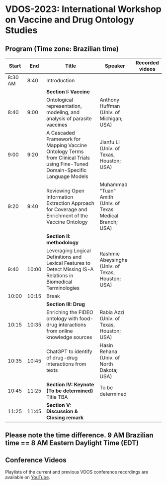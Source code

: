 # VDOS-2023: International Workshop on Vaccine and Drug Ontology Studies

## Program (Time zone: Brazilian time)

| Start   | End   | Title                                                                                                 | Speaker                                                                                         | Recorded videos |
|---------|-------|-------------------------------------------------------------------------------------------------------|-------------------------------------------------------------------------------------------------|-----------------|
| 8:30 AM | 8:40  | Introduction                                                                                          |                                                                                                 |                 |
|         |       | **Section I: Vaccine**                                                                                |                                                                                                 |                 |
| 8:40    | 9:00  | Ontological representation, modeling, and analysis of parasite vaccines                                | Anthony Huffman<br>(Univ. of Michigan; USA)                                                     |                 |
| 9:00    | 9:20  | A Cascaded Framework for Mapping Vaccine Ontology Terms from Clinical Trials using Fine-Tuned Domain-Specific Language Models | Jianfu Li<br>(Univ. of Texas, Houston; USA)                                                     |                 |
| 9:20    | 9:40  | Reviewing Open Information Extraction Approach for Coverage and Enrichment of the Vaccine Ontology    | Muhammad "Tuan" Amith<br>(Univ. of Texas Medical Branch; USA)                                  |                 |
|         |       | **Section II: methodology**                                                                           |                                                                                                 |                 |
| 9:40    | 10:00 | Leveraging Logical Definitions and Lexical Features to Detect Missing IS-A Relations in Biomedical Terminologies | Rashmie Abeysinghe<br>(Univ. of Texas, Houston; USA)                                            |                 |
| 10:00   | 10:15 | Break                                                                                                |                                                                                                 |                 |
|         |       | **Section III: Drug**                                                                                 |                                                                                                 |                 |
| 10:15   | 10:35 | Enriching the FIDEO ontology with food-drug interactions from online knowledge sources               | Rabia Azzi<br>(Univ. of Texas, Houston; USA)                                                    |                 |
| 10:35   | 10:45 | ChatGPT to identify of drug-drug interactions from texts                                             | Hasin Rehana<br>(Univ. of North Dakota; USA)                                                    |                 |
| 10:45   | 11:25 | **Section IV: Keynote (To be determined)**<br>Title TBA                                                       | To be determined                                                                                            |                 |
| 11:25   | 11:45 | **Section V: Discussion & Closing remark**                                                           |                                                                                                 |                 |

## Please note the time difference. 9 AM Brazilian time == 8 AM Eastern Daylight Time (EDT)

## Conference Videos

Playlists of the current and previous VDOS conference recordings are available on [YouTube](https://www.youtube.com/channel/UCUT0MwXxAFnekhsSJVmHTJw/playlists).  
